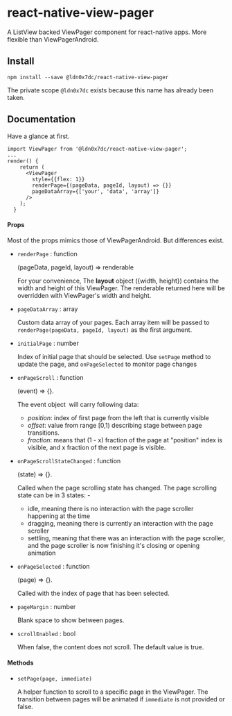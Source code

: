 # react-native-view-pager

A ListView backed ViewPager component for react-native apps. More flexible than ViewPagerAndroid.



## Install

`npm install --save @ldn0x7dc/react-native-view-pager` 

The private scope `@ldn0x7dc` exists because this name has already been taken.



## Documentation

Have a glance at first.

```
import ViewPager from '@ldn0x7dc/react-native-view-pager';
...
render() {
    return (
      <ViewPager
        style={{flex: 1}}
        renderPage={(pageData, pageId, layout) => {}}
        pageDataArray={['your', 'data', 'array']}
      />
    );
  }
```

#### Props

Most of the props mimics those of ViewPagerAndroid. But differences exist.

* `renderPage` : function

  (pageData, pageId, layout) => renderable

  For your convenience, The **layout** object ({width, height}) contains the width and height of this ViewPager. The renderable returned here will be overridden with ViewPager's width and height.


* `pageDataArray` : array

  Custom data array of your pages. Each array item will be passed to `renderPage(pageData, pageId, layout)` as the first argument.


* `initialPage` : number

  Index of initial page that should be selected. Use `setPage` method to update the page, and `onPageSelected` to monitor page changes


* `onPageScroll` : function

  (event) => {}. 

  The event object  will carry following data: 

  * *position*:  index of first page from the left that is currently visible 
  * *offset*: value from range [0,1) describing stage between page transitions. 
  * *fraction*: means that (1 - x) fraction of the page at "position" index is visible, and x fraction of the next page is visible.

* `onPageScrollStateChanged` : function

  (state) => {}. 

  Called when the page scrolling state has changed. The page scrolling state can be in 3 states: - 

  * idle, meaning there is no interaction with the page scroller happening at the time
  * dragging, meaning there is currently an interaction with the page scroller
  * settling, meaning that there was an interaction with the page scroller, and the page scroller is now finishing it's closing or opening animation 

* `onPageSelected` : function

  (page) => {}.

  Called with the index of page that has been selected.

* `pageMargin` : number

  Blank space to show between pages.

* `scrollEnabled` : bool

  When false, the content does not scroll. The default value is true.

#### Methods

* `setPage(page, immediate)`

  A helper function to scroll to a specific page in the ViewPager. The transition between pages will be animated if `immediate` is not provided or false.
